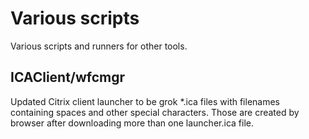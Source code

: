 # Various scripts

Various scripts and runners for other tools.

## ICAClient/wfcmgr
Updated Citrix client launcher to be grok *.ica files with filenames containing spaces and other special characters. Those are created by browser after downloading more than one launcher.ica file.
